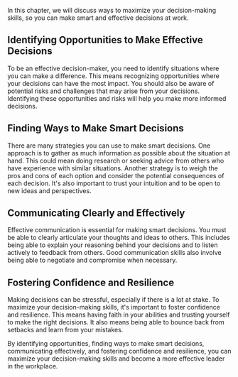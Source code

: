 
In this chapter, we will discuss ways to maximize your decision-making skills, so you can make smart and effective decisions at work.

Identifying Opportunities to Make Effective Decisions
-----------------------------------------------------

To be an effective decision-maker, you need to identify situations where you can make a difference. This means recognizing opportunities where your decisions can have the most impact. You should also be aware of potential risks and challenges that may arise from your decisions. Identifying these opportunities and risks will help you make more informed decisions.

Finding Ways to Make Smart Decisions
------------------------------------

There are many strategies you can use to make smart decisions. One approach is to gather as much information as possible about the situation at hand. This could mean doing research or seeking advice from others who have experience with similar situations. Another strategy is to weigh the pros and cons of each option and consider the potential consequences of each decision. It's also important to trust your intuition and to be open to new ideas and perspectives.

Communicating Clearly and Effectively
-------------------------------------

Effective communication is essential for making smart decisions. You must be able to clearly articulate your thoughts and ideas to others. This includes being able to explain your reasoning behind your decisions and to listen actively to feedback from others. Good communication skills also involve being able to negotiate and compromise when necessary.

Fostering Confidence and Resilience
-----------------------------------

Making decisions can be stressful, especially if there is a lot at stake. To maximize your decision-making skills, it's important to foster confidence and resilience. This means having faith in your abilities and trusting yourself to make the right decisions. It also means being able to bounce back from setbacks and learn from your mistakes.

By identifying opportunities, finding ways to make smart decisions, communicating effectively, and fostering confidence and resilience, you can maximize your decision-making skills and become a more effective leader in the workplace.

